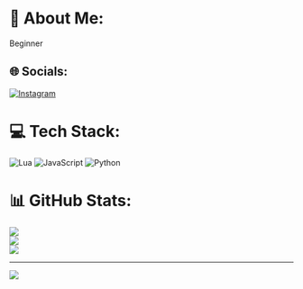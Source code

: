 # 💫 About Me:
Beginner<br>


## 🌐 Socials:
[![Instagram](https://img.shields.io/badge/Instagram-%23E4405F.svg?logo=Instagram&logoColor=white)](https://instagram.com/chalten_l) 

# 💻 Tech Stack:
![Lua](https://img.shields.io/badge/lua-%232C2D72.svg?style=for-the-badge&logo=lua&logoColor=white) ![JavaScript](https://img.shields.io/badge/javascript-%23323330.svg?style=for-the-badge&logo=javascript&logoColor=%23F7DF1E) ![Python](https://img.shields.io/badge/python-3670A0?style=for-the-badge&logo=python&logoColor=ffdd54)
# 📊 GitHub Stats:
![](https://github-readme-stats.vercel.app/api?username=Biruu51&theme=dark&hide_border=false&include_all_commits=false&count_private=false)<br/>
![](https://github-readme-streak-stats.herokuapp.com/?user=Biruu51&theme=dark&hide_border=false)<br/>
![](https://github-readme-stats.vercel.app/api/top-langs/?username=Biruu51&theme=dark&hide_border=false&include_all_commits=false&count_private=false&layout=compact)

---
[![](https://visitcount.itsvg.in/api?id=Biruu51&icon=0&color=0)](https://visitcount.itsvg.in)

<!-- Proudly created with GPRM ( https://gprm.itsvg.in ) -->
